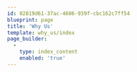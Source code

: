 ```yaml
---
id: 02819d61-37ac-4606-939f-cbc162c7ff54
blueprint: page
title: 'Why Us'
template: why_us/index
page_builder:
  -
    type: index_content
    enabled: 'true'
---
```

